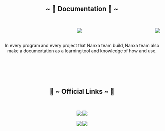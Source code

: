 <body>
  <center>
    <div align="center">
<!-- <img src="https://i.imgur.com/jx17oHT.gif"> -->
      </div>
<div>
<h2 align="center">            ~ 📇 Documentation 📇 ~</h2>
 <br>
<p>
  <div align="center">
<img src="https://i.pinimg.com/originals/8d/4b/77/8d4b77c44b7a68c0fd609411e2c0ec3c.gif" align="right">
  </div>
</div>
<div>
<p align="center"><a href="https://docs.nanxa.com" target="_blank"><img src="https://img.shields.io/badge/Nanxa%20-%23000000.svg?&style=for-the-badge&logo=Gitbook&logoColor=white"/></a></p><br>
In every program and every project that Nanxa team build, Nanxa team also make a documentation as a learning tool and knowledge of how and use.
</p>
<br>
<br><br><br>
<h2 align="center">           📝 ~ Official Links ~ 📝</h2>
<br>
<p align="center"><a href="https://twitter.com/Nanxacom" target="_blank"><img src="https://img.shields.io/badge/Nanxacom%20-%231DA1F2.svg?&style=for-the-badge&logo=Twitter&logoColor=white"/></a> <a href="https://t.me/nanxacom" target="_blank"><img src="https://img.shields.io/badge/Nanxacom%20-%237289DA.svg?&style=for-the-badge&logo=telegram&logoColor=white"/></a></p>
<p align="center"><a href="https://medium.com/@nanxa" target="_blank"><img src="https://img.shields.io/badge/Nanxa%20-%23000000.svg?&style=for-the-badge&logo=Medium&logoColor=white"/></a> <a href="https://bscscan.com/token/0x9A3C7F233a666026b5c90097309BdBB9c5561ad9" target="_blank"><img src="https://img.shields.io/badge/BSCSCAN%20-%23000000.svg?&style=for-the-badge&logo=Binance&logoColor=yellow"/></a></p>
</div>
<br>
</div>
    </center>
</body>
